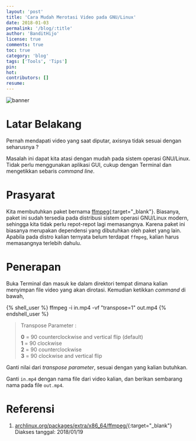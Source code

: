 ```yaml
---
layout: 'post'
title: 'Cara Mudah Merotasi Video pada GNU/Linux'
date: 2018-01-03
permalink: '/blog/:title'
author: 'BanditHijo'
license: true
comments: true
toc: true
category: 'blog'
tags: ['Tools', 'Tips']
pin:
hot:
contributors: []
resume:
---
```


<img class="post-body-img" src="{{ site.lazyload.logo_blank_banner }}" data-echo="https://4.bp.blogspot.com/-8Zdbis7q7Zg/WmLxSO4-GHI/AAAAAAAAG64/NtBEawlhLpcXQiDANDzezBpBMjd_8jJWQCLcBGAs/s1600/Default%2BHeader%2BTemplate%2BPost%2B2X.png" onerror="imgError(this);" alt="banner">

# Latar Belakang
Pernah mendapati video yang saat diputar, axisnya tidak sesuai dengan seharusnya ?

Masalah ini dapat kita atasi dengan mudah pada sistem operasi GNU/Linux. Tidak perlu menggunakan aplikasi GUI, cukup dengan Terminal dan mengetikkan sebaris _command line_.

# Prasyarat
Kita membutuhkan paket bernama [ffmpeg](https://www.archlinux.org/packages/extra/x86_64/ffmpeg/){:target="_blank"}. Biasanya, paket ini sudah tersedia pada distribusi sistem operasi GNU/Linux modern, sehingga kita tidak perlu repot-repot lagi memasangnya. Karena paket ini biasanya merupakan dependensi yang dibutuhkan oleh paket yang lain. Apabila pada distro kalian ternyata belum terdapat `ffmpeg`, kalian harus memasangnya terlebih dahulu.

# Penerapan
Buka Terminal dan masuk ke dalam direktori tempat dimana kalian menyimpan file video yang akan dirotasi. Kemudian ketikkan _command_ di bawah,

{% shell_user %}
ffmpeg -i in.mp4 -vf "transpose=1" out.mp4
{% endshell_user %}

><p class="title-quote">Transpose Parameter :</p>
><b>0</b> = 90 counterclockwise and vertical flip (default)<br>
><b>1</b> = 90 clockwise<br>
><b>2</b> = 90 counterclockwise<br>
><b>3</b> = 90 clockwise and vertical flip<br>

Ganti nilai dari _transpose parameter_, sesuai dengan yang kalian butuhkan.

Ganti `in.mp4` dengan nama file dari video kalian, dan berikan sembarang nama pada file `out.mp4`.

# Referensi
1. [archlinux.org/packages/extra/x86_64/ffmpeg/](https://www.archlinux.org/packages/extra/x86_64/ffmpeg/){:target="_blank"}
<br>Diakses tanggal: 2018/01/19
